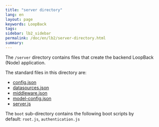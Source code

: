 ```yaml
---
title: "server directory"
lang: en
layout: page
keywords: LoopBack
tags:
sidebar: lb2_sidebar
permalink: /doc/en/lb2/server-directory.html
summary:
---
```


The `/server` directory contains files that create the backend LoopBack (Node) application.

The standard files in this directory are:

* [config.json](/doc/{{page.lang}}/lb2/config.json.html)
* [datasources.json](/doc/{{page.lang}}/lb2/datasources.json.html)
* [middleware.json](/doc/{{page.lang}}/lb2/middleware.json.html)
* [model-config.json](/doc/{{page.lang}}/lb2/model-config.json.html)
* [server.js](/doc/{{page.lang}}/lb2/server.js.html)

The `boot` sub-directory contains the following boot scripts by default: `root.js`, `authentication.js`